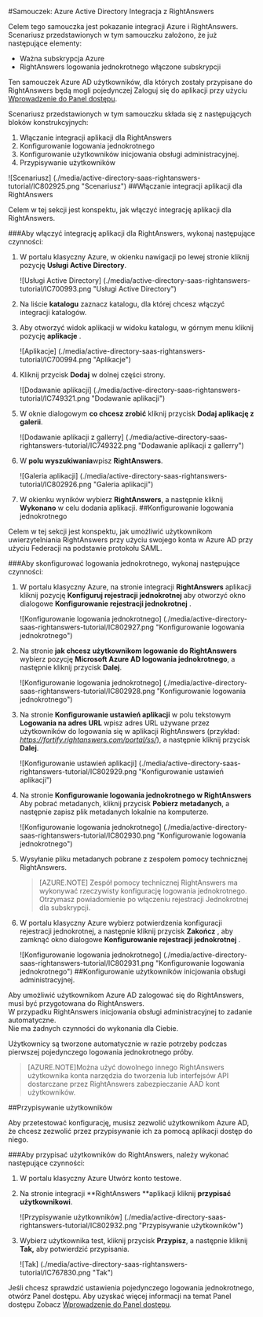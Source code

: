<properties 
    pageTitle="Samouczek: Azure Active Directory Integracja z RightAnswers | Microsoft Azure" 
    description="Dowiedz się, jak użyć RightAnswers z usługi Azure Active Directory w celu włączenia rejestracji jednokrotnej, automatycznego inicjowania obsługi administracyjnej i nie tylko!" 
    services="active-directory" 
    authors="jeevansd"  
    documentationCenter="na" 
    manager="femila"/>
<tags 
    ms.service="active-directory" 
    ms.devlang="na" 
    ms.topic="article" 
    ms.tgt_pltfrm="na" 
    ms.workload="identity" 
    ms.date="09/26/2016" 
    ms.author="jeedes" />

#<a name="tutorial-azure-active-directory-integration-with-rightanswers"></a>Samouczek: Azure Active Directory Integracja z RightAnswers
  
Celem tego samouczka jest pokazanie integracji Azure i RightAnswers. Scenariusz przedstawionych w tym samouczku założono, że już następujące elementy:

-   Ważna subskrypcja Azure
-   RightAnswers logowania jednokrotnego włączone subskrypcji
  
Ten samouczek Azure AD użytkowników, dla których zostały przypisane do RightAnswers będą mogli pojedynczej Zaloguj się do aplikacji przy użyciu [Wprowadzenie do Panel dostępu](active-directory-saas-access-panel-introduction.md).
  
Scenariusz przedstawionych w tym samouczku składa się z następujących bloków konstrukcyjnych:

1.  Włączanie integracji aplikacji dla RightAnswers
2.  Konfigurowanie logowania jednokrotnego
3.  Konfigurowanie użytkowników inicjowania obsługi administracyjnej.
4.  Przypisywanie użytkowników

![Scenariusz] (./media/active-directory-saas-rightanswers-tutorial/IC802925.png "Scenariusz")
##<a name="enabling-the-application-integration-for-rightanswers"></a>Włączanie integracji aplikacji dla RightAnswers
  
Celem w tej sekcji jest konspektu, jak włączyć integrację aplikacji dla RightAnswers.

###<a name="to-enable-the-application-integration-for-rightanswers-perform-the-following-steps"></a>Aby włączyć integrację aplikacji dla RightAnswers, wykonaj następujące czynności:

1.  W portalu klasyczny Azure, w okienku nawigacji po lewej stronie kliknij pozycję **Usługi Active Directory**.

    ![Usługi Active Directory] (./media/active-directory-saas-rightanswers-tutorial/IC700993.png "Usługi Active Directory")

2.  Na liście **katalogu** zaznacz katalogu, dla której chcesz włączyć integracji katalogów.

3.  Aby otworzyć widok aplikacji w widoku katalogu, w górnym menu kliknij pozycję **aplikacje** .

    ![Aplikacje] (./media/active-directory-saas-rightanswers-tutorial/IC700994.png "Aplikacje")

4.  Kliknij przycisk **Dodaj** w dolnej części strony.

    ![Dodawanie aplikacji] (./media/active-directory-saas-rightanswers-tutorial/IC749321.png "Dodawanie aplikacji")

5.  W oknie dialogowym **co chcesz zrobić** kliknij przycisk **Dodaj aplikację z galerii**.

    ![Dodawanie aplikacji z gallerry] (./media/active-directory-saas-rightanswers-tutorial/IC749322.png "Dodawanie aplikacji z gallerry")

6.  W **polu wyszukiwania**wpisz **RightAnswers**.

    ![Galeria aplikacji] (./media/active-directory-saas-rightanswers-tutorial/IC802926.png "Galeria aplikacji")

7.  W okienku wyników wybierz **RightAnswers**, a następnie kliknij **Wykonano** w celu dodania aplikacji.
##<a name="configuring-single-sign-on"></a>Konfigurowanie logowania jednokrotnego
  
Celem w tej sekcji jest konspektu, jak umożliwić użytkownikom uwierzytelniania RightAnswers przy użyciu swojego konta w Azure AD przy użyciu Federacji na podstawie protokołu SAML.

###<a name="to-configure-single-sign-on-perform-the-following-steps"></a>Aby skonfigurować logowania jednokrotnego, wykonaj następujące czynności:

1.  W portalu klasyczny Azure, na stronie integracji **RightAnswers** aplikacji kliknij pozycję **Konfiguruj rejestracji jednokrotnej** aby otworzyć okno dialogowe **Konfigurowanie rejestracji jednokrotnej** .

    ![Konfigurowanie logowania jednokrotnego] (./media/active-directory-saas-rightanswers-tutorial/IC802927.png "Konfigurowanie logowania jednokrotnego")

2.  Na stronie **jak chcesz użytkownikom logowanie do RightAnswers** wybierz pozycję **Microsoft Azure AD logowania jednokrotnego**, a następnie kliknij przycisk **Dalej**.

    ![Konfigurowanie logowania jednokrotnego] (./media/active-directory-saas-rightanswers-tutorial/IC802928.png "Konfigurowanie logowania jednokrotnego")

3.  Na stronie **Konfigurowanie ustawień aplikacji** w polu tekstowym **Logowania na adres URL** wpisz adres URL używane przez użytkowników do logowania się w aplikacji RightAnswers (przykład: *https://fortify.rightanswers.com/portal/ss/*), a następnie kliknij przycisk **Dalej**.

    ![Konfigurowanie ustawień aplikacji] (./media/active-directory-saas-rightanswers-tutorial/IC802929.png "Konfigurowanie ustawień aplikacji")

4.  Na stronie **Konfigurowanie logowania jednokrotnego w RightAnswers** Aby pobrać metadanych, kliknij przycisk **Pobierz metadanych**, a następnie zapisz plik metadanych lokalnie na komputerze.

    ![Konfigurowanie logowania jednokrotnego] (./media/active-directory-saas-rightanswers-tutorial/IC802930.png "Konfigurowanie logowania jednokrotnego")

5.  Wysyłanie pliku metadanych pobrane z zespołem pomocy technicznej RightAnswers.

    >[AZURE.NOTE] Zespół pomocy technicznej RightAnswers ma wykonywać rzeczywisty konfigurację logowania jednokrotnego.
Otrzymasz powiadomienie po włączeniu rejestracji Jednokrotnej dla subskrypcji.

6.  W portalu klasyczny Azure wybierz potwierdzenia konfiguracji rejestracji jednokrotnej, a następnie kliknij przycisk **Zakończ** , aby zamknąć okno dialogowe **Konfigurowanie rejestracji jednokrotnej** .

    ![Konfigurowanie logowania jednokrotnego] (./media/active-directory-saas-rightanswers-tutorial/IC802931.png "Konfigurowanie logowania jednokrotnego")
##<a name="configuring-user-provisioning"></a>Konfigurowanie użytkowników inicjowania obsługi administracyjnej.
  
Aby umożliwić użytkownikom Azure AD zalogować się do RightAnswers, musi być przygotowana do RightAnswers.  
W przypadku RightAnswers inicjowania obsługi administracyjnej to zadanie automatyczne.  
Nie ma żadnych czynności do wykonania dla Ciebie.
  
Użytkownicy są tworzone automatycznie w razie potrzeby podczas pierwszej pojedynczego logowania jednokrotnego próby.

>[AZURE.NOTE]Można użyć dowolnego innego RightAnswers użytkownika konta narzędzia do tworzenia lub interfejsów API dostarczane przez RightAnswers zabezpieczanie AAD kont użytkowników.

##<a name="assigning-users"></a>Przypisywanie użytkowników
  
Aby przetestować konfigurację, musisz zezwolić użytkownikom Azure AD, że chcesz zezwolić przez przypisywanie ich za pomocą aplikacji dostęp do niego.

###<a name="to-assign-users-to-rightanswers-perform-the-following-steps"></a>Aby przypisać użytkowników do RightAnswers, należy wykonać następujące czynności:

1.  W portalu klasyczny Azure Utwórz konto testowe.

2.  Na stronie integracji **RightAnswers **aplikacji kliknij **przypisać użytkownikowi**.

    ![Przypisywanie użytkowników] (./media/active-directory-saas-rightanswers-tutorial/IC802932.png "Przypisywanie użytkowników")

3.  Wybierz użytkownika test, kliknij przycisk **Przypisz**, a następnie kliknij **Tak,** aby potwierdzić przypisania.

    ![Tak] (./media/active-directory-saas-rightanswers-tutorial/IC767830.png "Tak")
  
Jeśli chcesz sprawdzić ustawienia pojedynczego logowania jednokrotnego, otwórz Panel dostępu. Aby uzyskać więcej informacji na temat Panel dostępu Zobacz [Wprowadzenie do Panel dostępu](active-directory-saas-access-panel-introduction.md).